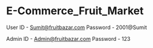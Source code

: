 # E-Commerce_Fruit_Market

User ID - Sumit@fruitbazar.com
Password - 2001@Sumit

Admin ID - Admin@fruitbazar.com
Password - 123

